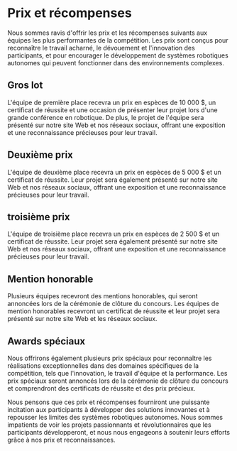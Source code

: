 # Prix et récompenses

Nous sommes ravis d'offrir les prix et les récompenses suivants aux équipes les plus performantes de la compétition. Les prix sont conçus pour reconnaître le travail acharné, le dévouement et l'innovation des participants, et pour encourager le développement de systèmes robotiques autonomes qui peuvent fonctionner dans des environnements complexes.

## Gros lot

L'équipe de première place recevra un prix en espèces de 10 000 $, un certificat de réussite et une occasion de présenter leur projet lors d'une grande conférence en robotique. De plus, le projet de l'équipe sera présenté sur notre site Web et nos réseaux sociaux, offrant une exposition et une reconnaissance précieuses pour leur travail.

## Deuxième prix

L'équipe de deuxième place recevra un prix en espèces de 5 000 $ et un certificat de réussite. Leur projet sera également présenté sur notre site Web et nos réseaux sociaux, offrant une exposition et une reconnaissance précieuses pour leur travail.

## troisième prix

L'équipe de troisième place recevra un prix en espèces de 2 500 $ et un certificat de réussite. Leur projet sera également présenté sur notre site Web et nos réseaux sociaux, offrant une exposition et une reconnaissance précieuses pour leur travail.

## Mention honorable

Plusieurs équipes recevront des mentions honorables, qui seront annoncées lors de la cérémonie de clôture du concours. Les équipes de mention honorables recevront un certificat de réussite et leur projet sera présenté sur notre site Web et les réseaux sociaux.

## Awards spéciaux

Nous offrirons également plusieurs prix spéciaux pour reconnaître les réalisations exceptionnelles dans des domaines spécifiques de la compétition, tels que l'innovation, le travail d'équipe et la performance. Les prix spéciaux seront annoncés lors de la cérémonie de clôture du concours et comprendront des certificats de réussite et des prix précieux.

Nous pensons que ces prix et récompenses fourniront une puissante incitation aux participants à développer des solutions innovantes et à repousser les limites des systèmes robotiques autonomes. Nous sommes impatients de voir les projets passionnants et révolutionnaires que les participants développeront, et nous nous engageons à soutenir leurs efforts grâce à nos prix et reconnaissances.
